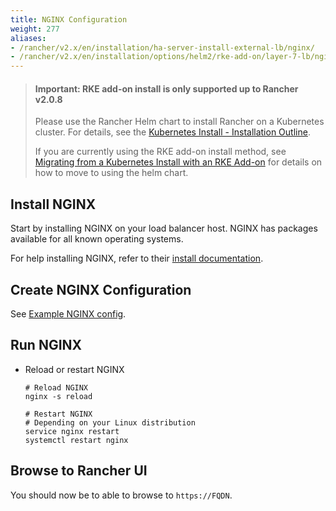 ```yaml
---
title: NGINX Configuration
weight: 277
aliases:
- /rancher/v2.x/en/installation/ha-server-install-external-lb/nginx/
- /rancher/v2.x/en/installation/options/helm2/rke-add-on/layer-7-lb/nginx
---
```


> #### **Important: RKE add-on install is only supported up to Rancher v2.0.8**
>
>Please use the Rancher Helm chart to install Rancher on a Kubernetes cluster. For details, see the [Kubernetes Install - Installation Outline]({{<baseurl>}}/rancher/v2.x/en/installation/options/helm2/#installation-outline).
>
>If you are currently using the RKE add-on install method, see [Migrating from a Kubernetes Install with an RKE Add-on]({{<baseurl>}}/rancher/v2.x/en/upgrades/upgrades/migrating-from-rke-add-on/) for details on how to move to using the helm chart.

## Install NGINX

Start by installing NGINX on your load balancer host. NGINX has packages available for all known operating systems.

For help installing NGINX, refer to their [install documentation](https://www.nginx.com/resources/wiki/start/topics/tutorials/install/).

## Create NGINX Configuration

See [Example NGINX config]({{<baseurl>}}/rancher/v2.x/en/installation/options/helm2/helm-rancher/chart-options/#example-nginx-config).

## Run NGINX

* Reload or restart NGINX

    ````
    # Reload NGINX
    nginx -s reload

    # Restart NGINX
    # Depending on your Linux distribution
    service nginx restart
    systemctl restart nginx
    ````

## Browse to Rancher UI

You should now be to able to browse to `https://FQDN`.
